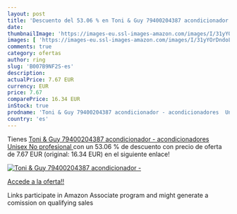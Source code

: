 ```yaml
---
layout: post
title: 'Descuento del 53.06 % en Toni & Guy 79400204387 acondicionador - '
date: 
thumbnailImage: 'https://images-eu.ssl-images-amazon.com/images/I/31yYOrDndoL._SL200_.jpg'
images: [ 'https://images-eu.ssl-images-amazon.com/images/I/31yYOrDndoL._SL200_.jpg' ]
comments: true
category: ofertas
author: ring
slug: 'B007B9NF2S-es'
description:
actualPrice: 7.67 EUR
currency: EUR
price: 7.67
comparePrice: 16.34 EUR
inStock: true
prodname: 'Toni & Guy 79400204387 acondicionador - acondicionadores  Unisex  No profesional '
country: 'es'
---
```


Tienes [Toni & Guy 79400204387 acondicionador - acondicionadores  Unisex  No profesional ](https://www.amazon.es/dp/B007B9NF2S/?tag=tolees-21) con un 53.06 % de descuento con precio de oferta de 7.67 EUR (original: 16.34 EUR) en el siguiente enlace!

[![Toni & Guy 79400204387 acondicionador - ](https://images-eu.ssl-images-amazon.com/images/I/31yYOrDndoL._SL200_.jpg)](https://www.amazon.es/dp/B007B9NF2S/?tag=tolees-21)

[Accede a la oferta!!](https://www.amazon.es/dp/B007B9NF2S/?tag=tolees-21)

Links participate in Amazon Associate program and might generate a comission on qualifying sales



